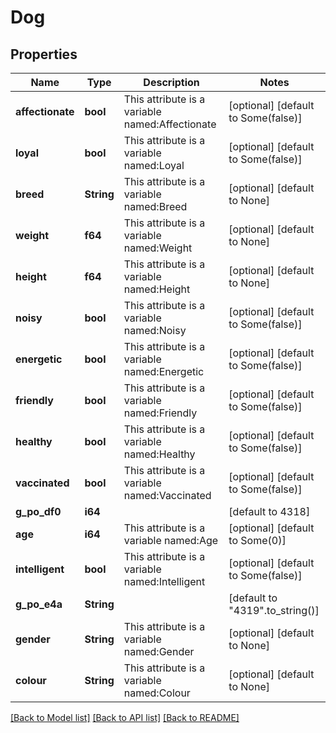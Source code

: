 # Dog

## Properties
Name | Type | Description | Notes
------------ | ------------- | ------------- | -------------
**affectionate** | **bool** | This attribute is a variable named:Affectionate | [optional] [default to Some(false)]
**loyal** | **bool** | This attribute is a variable named:Loyal | [optional] [default to Some(false)]
**breed** | **String** | This attribute is a variable named:Breed | [optional] [default to None]
**weight** | **f64** | This attribute is a variable named:Weight | [optional] [default to None]
**height** | **f64** | This attribute is a variable named:Height | [optional] [default to None]
**noisy** | **bool** | This attribute is a variable named:Noisy | [optional] [default to Some(false)]
**energetic** | **bool** | This attribute is a variable named:Energetic | [optional] [default to Some(false)]
**friendly** | **bool** | This attribute is a variable named:Friendly | [optional] [default to Some(false)]
**healthy** | **bool** | This attribute is a variable named:Healthy | [optional] [default to Some(false)]
**vaccinated** | **bool** | This attribute is a variable named:Vaccinated | [optional] [default to Some(false)]
**g_po_df0** | **i64** |  | [default to 4318]
**age** | **i64** | This attribute is a variable named:Age | [optional] [default to Some(0)]
**intelligent** | **bool** | This attribute is a variable named:Intelligent | [optional] [default to Some(false)]
**g_po_e4a** | **String** |  | [default to "4319".to_string()]
**gender** | **String** | This attribute is a variable named:Gender | [optional] [default to None]
**colour** | **String** | This attribute is a variable named:Colour | [optional] [default to None]

[[Back to Model list]](../README.md#documentation-for-models) [[Back to API list]](../README.md#documentation-for-api-endpoints) [[Back to README]](../README.md)


